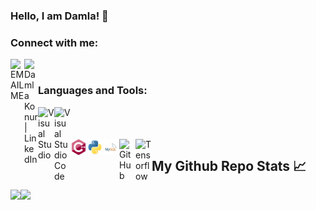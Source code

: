 ### Hello, I am Damla! 👋 


### Connect with me:
<a href="mailto:konursd@gmail.com"><img align="left" width="22px" src="https://cdn.imgbin.com/16/1/20/imgbin-gmail-email-icon-logo-gmail-logo-gmail-logo-KkEdJfsY4cwA1xRPRhmSB1GwC.jpg" alt="EMAIL ME"/></a>
<a href="https://www.linkedin.com/in/damlakonur/"><img align="left" alt="Damla Konur | LinkedIn" width="22px" src="https://raw.githubusercontent.com/rahuldkjain/github-profile-readme-generator/master/src/images/icons/Social/linked-in-alt.svg" /></a>

<br />

### Languages and Tools:

<img align="left" alt="Visual Studio" width="26px" src="https://upload.wikimedia.org/wikipedia/commons/thumb/5/59/Visual_Studio_Icon_2019.svg/2060px-Visual_Studio_Icon_2019.svg.png" />
<img align="left" alt="Visual Studio Code" width="26px" src="https://upload.wikimedia.org/wikipedia/commons/thumb/9/9a/Visual_Studio_Code_1.35_icon.svg/512px-Visual_Studio_Code_1.35_icon.svg.png" />

<br/>
<br/>
<br/>
<img align="left" alt="C++" width="26px" 
src="https://raw.githubusercontent.com/devicons/devicon/master/icons/cplusplus/cplusplus-original.svg" />
<img align="left" alt="Python" width="26px" 
src="https://raw.githubusercontent.com/devicons/devicon/master/icons/python/python-original.svg" />
<img align="left" alt="MySQL" width="26px" src="https://raw.githubusercontent.com/github/explore/80688e429a7d4ef2fca1e82350fe8e3517d3494d/topics/mysql/mysql.png" />
<img align="left" alt="GitHub" width="26px" src="https://cdn-icons-png.flaticon.com/512/25/25657.png" />
<img align="left" alt="Tensorflow" width="26px" 
src="https://www.vectorlogo.zone/logos/tensorflow/tensorflow-icon.svg" />

 ## My Github Repo Stats 📈

<img align="left" src="https://github-readme-stats.vercel.app/api/?username=damlakonur&show_icons=true&title_color=73ffbb&icon_color=73ffbb&text_color=73ffbb&bg_color=151515&count_private=true&hide_title=true" />

<img align="left" src="https://github-readme-stats.vercel.app/api/top-langs/?username=damlakonur&show_icons=true&title_color=73ffbb&icon_color=73ffbb&text_color=fff&bg_color=151515&count_private=true&layout=compact" />
